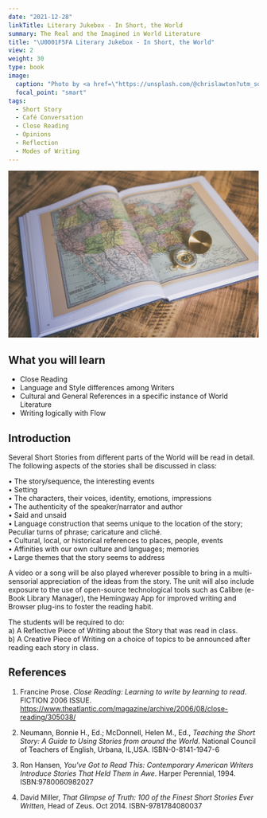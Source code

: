```yaml
---
date: "2021-12-28"
linkTitle: Literary Jukebox - In Short, the World
summary: The Real and the Imagined in World Literature
title: "\U0001F5FA Literary Jukebox - In Short, the World"
view: 2
weight: 30
type: book
image:
  caption: "Photo by <a href=\"https://unsplash.com/@chrislawton?utm_source=unsplash&utm_medium=referral&utm_content=creditCopyText\">Chris Lawton</a> on <a href=\"https://unsplash.com/s/photos/globe-book?utm_source=unsplash&utm_medium=referral&utm_content=creditCopyText\">Unsplash</a>"
  focal_point: "smart"
tags:
  - Short Story
  - Café Conversation
  - Close Reading
  - Opinions
  - Reflection
  - Modes of Writing
---
```


![](featured.jpg)


## What you will learn

- Close Reading  
- Language and Style differences among Writers
- Cultural and General References in a specific instance of World Literature
- Writing logically with Flow


## Introduction

Several Short Stories from different parts of the World will be read in detail. The following aspects of the stories shall be discussed in class: 

• The story/sequence, the interesting events  
• Setting  
• The characters, their voices, identity, emotions, impressions  
• The authenticity of the speaker/narrator and author  
• Said and unsaid  
• Language construction that seems unique to the location of the story; Peculiar turns of phrase; caricature and cliché.  
• Cultural, local, or historical references to places, people, events  
• Affinities with our own culture and languages; memories  
• Large themes that the story seems to address  

A video or a song will be also played wherever possible to bring in a multi-sensorial  appreciation of the ideas from the story. The unit will also include exposure to the use of open-source technological tools such as Calibre (e-Book Library Manager), the Hemingway App for improved writing and Browser plug-ins to foster the reading habit.

The students will be required to do:  
a) A Reflective Piece of Writing about the Story that was read in class.  
b) A Creative Piece of Writing on a choice of topics to be announced after reading each story in class.  

## References

1. Francine Prose. *Close Reading: Learning to write by learning to read*. FICTION 2006 ISSUE. <u><https://www.theatlantic.com/magazine/archive/2006/08/close-reading/305038/></u>
1. Neumann, Bonnie H., Ed.; McDonnell, Helen M., Ed., *Teaching the Short Story: A Guide to Using Stories from around the World*. National Council of Teachers of English, Urbana, IL,USA. ISBN-0-8141-1947-6  

1. Ron Hansen, *You've Got to Read This: Contemporary American Writers Introduce Stories That Held Them in Awe*. Harper Perennial, 1994. ISBN:9780060982027  

1. David Miller, *That Glimpse of Truth: 100 of the Finest Short Stories Ever Written*, Head of Zeus. Oct 2014. ISBN-9781784080037


